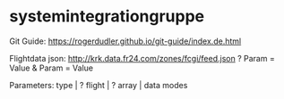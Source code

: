 # systemintegrationgruppe

Git Guide: https://rogerdudler.github.io/git-guide/index.de.html


Flightdata json: http://krk.data.fr24.com/zones/fcgi/feed.json ? Param = Value & Param = Value

Parameters:
type        |  ?
flight      |  ?
array       | data modes
